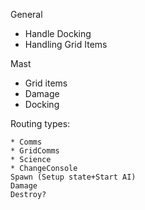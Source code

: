 
General
* Handle Docking
* Handling Grid Items


Mast
* Grid items
* Damage 
* Docking


Routing types:

    * Comms
    * GridComms
    * Science
    * ChangeConsole
    Spawn (Setup state+Start AI)
    Damage
    Destroy?
    
